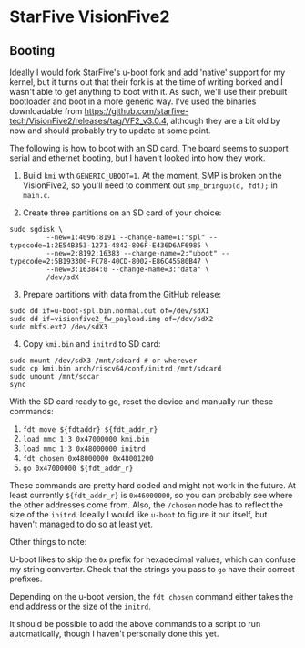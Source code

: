 # StarFive VisionFive2

## Booting

Ideally I would fork StarFive's u-boot fork and add 'native' support for my
kernel, but it turns out that their fork is at the time of writing borked and
I wasn't able to get anything to boot with it. As such, we'll use their prebuilt
bootloader and boot in a more generic way. I've used the binaries downloadable
from https://github.com/starfive-tech/VisionFive2/releases/tag/VF2_v3.0.4,
although they are a bit old by now and should probably try to update at some
point.

The following is how to boot with an SD card. The board seems to support
serial and ethernet booting, but I haven't looked into how they work.

1. Build `kmi` with `GENERIC_UBOOT=1`. At the moment, SMP is broken on the
   VisionFive2, so you'll need to comment out `smp_bringup(d, fdt);` in
   `main.c`.

2. Create three partitions on an SD card of your choice:
```
sudo sgdisk \
	     --new=1:4096:8191 --change-name=1:"spl" --typecode=1:2E54B353-1271-4842-806F-E436D6AF6985 \
	     --new=2:8192:16383 --change-name=2:"uboot" --typecode=2:5B193300-FC78-40CD-8002-E86C45580B47 \
	     --new=3:16384:0 --change-name=3:"data" \
	     /dev/sdX
```

3. Prepare partitions with data from the GitHub release:
```
sudo dd if=u-boot-spl.bin.normal.out of=/dev/sdX1
sudo dd if=visionfive2_fw_payload.img of=/dev/sdX2
sudo mkfs.ext2 /dev/sdX3
```

4. Copy `kmi.bin` and `initrd` to SD card:
```
sudo mount /dev/sdX3 /mnt/sdcard # or wherever
sudo cp kmi.bin arch/riscv64/conf/initrd /mnt/sdcard
sudo umount /mnt/sdcar
sync
```

With the SD card ready to go, reset the device and manually run these commands:

1. `fdt move ${fdtaddr} ${fdt_addr_r}`
2. `load mmc 1:3 0x47000000 kmi.bin`
3. `load mmc 1:3 0x48000000 initrd`
4. `fdt chosen 0x48000000 0x48001200`
5. `go 0x47000000 ${fdt_addr_r}`

These commands are pretty hard coded and might not work in the future. At least
currently `${fdt_addr_r}` is `0x46000000`, so you can probably see where the
other addresses come from. Also, the `/chosen` node has to reflect the size of
the `initrd`. Ideally I would like `u-boot` to figure it out itself, but haven't
managed to do so at least yet.

Other things to note:

U-boot likes to skip the `0x` prefix for
hexadecimal values, which can confuse my string converter.
Check that the strings you pass to `go` have their correct prefixes.

Depending on the u-boot version, the `fdt chosen` command either takes
the end address or the size of the `initrd`.

It should be possible to add the above commands to a script to run
automatically, though I haven't personally done this yet.
